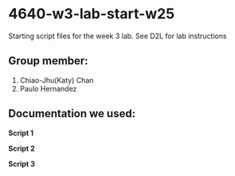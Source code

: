 # 4640-w3-lab-start-w25

Starting script files for the week 3 lab.
See D2L for lab instructions


## Group member:

1. Chiao-Jhu(Katy) Chan 
2. Paulo Hernandez

## Documentation we used:

**Script 1**


**Script 2**


**Script 3**
